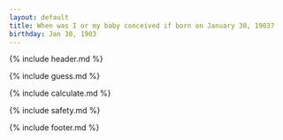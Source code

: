 ```yaml
---
layout: default
title: When was I or my baby conceived if born on January 30, 1903?
birthday: Jan 30, 1903
---
```


{% include header.md %}

{% include guess.md %}

{% include calculate.md %}

{% include safety.md %}

{% include footer.md %}



